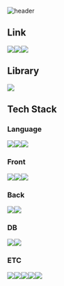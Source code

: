 ![header](https://capsule-render.vercel.app/api?type=waving&color=auto&height=200&section=header&text=Hello,I'm%20Aierse&fontSize=65)

## Link

<div style="display:flex">
<a href="https://accessible-supernova-c7a.notion.site/7146b8d22aee45488825a58f3e2dbe6d"><img src="https://img.shields.io/badge/Portfolio-000000?logo=Notion&logoColor=white"/></a>
<a href="https://github.com/sponsors/Aierse"><img src="https://img.shields.io/badge/Sponsors-181717?logo=Github&logoColor=white"/></a>
<a href="https://aierse.github.io/HTML-handbook"><img src="https://img.shields.io/badge/HTML%20handbook-E34F26?logo=HTML5&logoColor=white"/></a>
</div>

## Library

<div style="display:flex">
<a href="https://github.com/Aierse/Paginator.js"><img src="https://img.shields.io/badge/Paginator-페이지네이션%20라이브러리-F7DF1E?logo=JavaScript&logoColor=white"/></a>
</div>

## Tech Stack

### Language

<div style="display:flex">
<img src="https://img.shields.io/badge/JavaScript-F7DF1E?logo=JavaScript&logoColor=white"/>
<img src="https://img.shields.io/badge/TypeScript-skyblue?logo=typescript&logoColor=white"/>
<img src="https://img.shields.io/badge/python-3776AB?logo=python&logoColor=white"/>
</div>

### Front

<div style="display:flex">
<img src="https://img.shields.io/badge/HTML-E34F26?logo=HTML5&logoColor=white"/>
<img src="https://img.shields.io/badge/CSS-1572B6?logo=CSS3&logoColor=white"/>
<img src="https://img.shields.io/badge/ReactJS-61DAFB?logo=React&logoColor=white"/>
</div>

### Back

<div style="display:flex">
<img src="https://img.shields.io/badge/NestJS-E0234E?logo=NestJS&logoColor=white"/>
<img src="https://img.shields.io/badge/Django-092E20?logo=Django&logoColor=white"/>
<!-- <img src="https://img.shields.io/badge/Laravel-FF2D20?logo=Laravel&logoColor=white"/> -->
</div>

### DB

<div style="display:flex">
<img src="https://img.shields.io/badge/MySQL-4479A1?logo=MySQL&logoColor=white"/>
<img src="https://img.shields.io/badge/Oracle DB-F80000?logo=Oracle&logoColor=white"/>
</div>

### ETC

<div style="display:flex">
<img src="https://img.shields.io/badge/Github-181717?logo=Github&logoColor=white"/>
<img src="https://img.shields.io/badge/Notion-000000?logo=Notion&logoColor=white"/>
<img src="https://img.shields.io/badge/Slack-4A154B?logo=Slack&logoColor=white"/>
<img src="https://img.shields.io/badge/Jira-0052CC?logo=Jira&logoColor=white"/>
<img src="https://img.shields.io/badge/Amazon EC2-FF9900?logo=Amazon EC2&logoColor=white"/>
</div>
